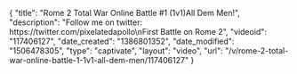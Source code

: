 {
    "title": "Rome 2 Total War Online Battle #1 (1v1)All Dem Men!",
    "description": "Follow me on twitter: https:\/\/twitter.com\/pixelatedapollo\nFirst Battle on Rome 2",
    "videoid": "117406127",
    "date_created": "1386801352",
    "date_modified": "1506478305",
    "type": "captivate",
    "layout": "video",
    "url": "\/v\/rome-2-total-war-online-battle-1-1v1-all-dem-men\/117406127"
}